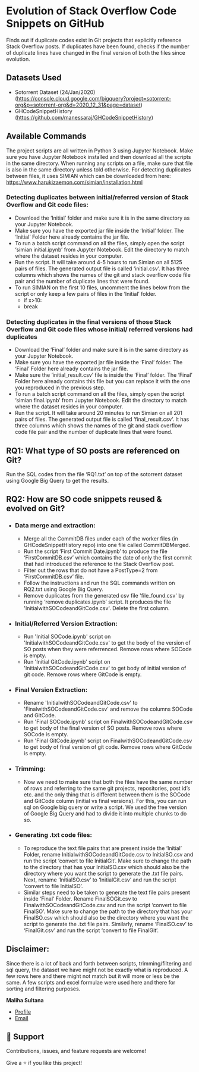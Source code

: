 # Evolution of Stack Overflow Code Snippets on GitHub
Finds out if duplicate codes exist in Git projects that explicitly reference Stack Overflow posts. If duplicates have been found, checks if the number of duplicate lines have changed in the final version of both the files since evolution.

## Datasets Used
* Sotorrent Dataset (24/Jan/2020) (https://console.cloud.google.com/bigquery?project=sotorrent-org&p=sotorrent-org&d=2020_12_31&page=dataset)
* GHCodeSnippetHistory (https://github.com/manessaraj/GHCodeSnippetHistory)

## Available Commands
The project scripts are all written in Python 3 using Jupyter Notebook. Make sure you have Jupyter Notebook installed and then download all the scripts in the same directory. When running any scripts on a file, make sure that file is also in the same directory unless told otherwise. For detecting duplicates between files, it uses SIMIAN which can be downloaded from here: https://www.harukizaemon.com/simian/installation.html

### Detecting duplicates between initial/referred version of Stack Overflow and Git code files:
  * Download the ‘Initial’ folder and make sure it is in the same directory as your Jupyter Notebook.
  * Make sure you have the exported jar file inside the ‘Initial’ folder. The ‘Initial’ Folder here already contains the jar file.
  * To run a batch script command on all the files, simply open the script ‘simian initial.ipynb’ from Jupyter Notebook. Edit the directory to match where the dataset resides in your computer.
  * Run the script. It will take around 4-5 hours to run Simian on all 5125 pairs of files. The generated output file is called ‘initial.csv’. It has three columns which shows the names of the git and stack overflow code file pair and the number of duplicate lines that were found.
  * To run SIMIAN on the first 10 files, uncomment the lines below from the script or only keep a few pairs of files in the ‘Initial’ folder.
      * if x>10:
      * break

### Detecting duplicates in the final versions of those Stack Overflow and Git code files whose initial/ referred versions had duplicates
  * Download the ‘Final’ folder and make sure it is in the same directory as your Jupyter Notebook.
  * Make sure you have the exported jar file inside the ‘Final’ folder. The ‘Final’ Folder here already contains the jar file.
  * Make sure the ‘initial_result.csv’ file is inside the ‘Final’ folder. The ‘Final’ Folder here already contains this file but you can replace it with the one you reproduced in the previous step.
  * To run a batch script command on all the files, simply open the script ‘simian final.ipynb’ from Jupyter Notebook. Edit the directory to match where the dataset resides in your computer.
  * Run the script. It will take around 20 minutes to run Simian on all 201 pairs of files. The generated output file is called ‘final_result.csv’. It has three columns which shows the names of the git and stack overflow code file pair and the number of duplicate lines that were found.

## RQ1: What type of SO posts are referenced on Git?
Run the SQL codes from the file ‘RQ1.txt’ on top of the sotorrent dataset using Google Big Query to get the results.

## RQ2: How are SO code snippets reused & evolved on Git?
  * ### Data merge and extraction:
    * Merge all the CommitDB files under each of the worker files (in GHCodeSnippetHistory repo) into one file called CommitDBMerged.
    * Run the script ‘First Commit Date.ipynb’ to produce the file ‘FirstCommitDB.csv’ which contains the date of only the first commit that had introduced the reference to the Stack Overflow post.
    * Filter out the rows that do not have a PostType=2 from ‘FirstCommitDB.csv’ file.
    * Follow the instructions and run the SQL commands written on RQ2.txt using Google Big Query.
    * Remove duplicates from the generated csv file 'file_found.csv' by running ‘remove duplicates.ipynb’ script. It produces the file 'InitialwithSOCodeandGitCode.csv'. Delete the first column.
    
  * ### Initial/Referred Version Extraction:
    * Run 'Initial SOCode.ipynb' script on 'InitialwithSOCodeandGitCode.csv' to get the body of the version of SO posts when they were referrenced. Remove rows where SOCode is empty.
    * Run 'Initial GitCode.ipynb' script on 'InitialwithSOCodeandGitCode.csv' to get body of initial version of git code. Remove rows where GitCode is empty.
    
  * ### Final Version Extraction:
    * Rename 'InitialwithSOCodeandGitCode.csv' to 'FinalwithSOCodeandGitCode.csv' and remove the columns SOCode and GitCode.
    * Run 'Final SOCode.ipynb' script on FinalwithSOCodeandGitCode.csv to get body of the final version of SO posts. Remove rows where SOCode is empty.
    * Run 'Final GitCode.ipynb' script on FinalwithSOCodeandGitCode.csv to get body of final version of git code. Remove rows where GitCode is empty.
    
  * ### Trimming:
    * Now we need to make sure that both the files have the same number of rows and referring to the same git projects, repositories, post id’s etc. and the only thing that is different between them is the SOCode and GitCode column (initial vs final versions).
For this, you can run sql on Google big query or write a script. We used the free version of Google Big Query and had to divide it into multiple chunks to do so.

  * ### Generating .txt code files:
    * To reproduce the text file pairs that are present inside the ‘Initial’ Folder, rename InitialwithSOCodeandGitCode.csv to InitialSO.csv and run the script ‘convert to file InitialGit’. Make sure to change the path to the directory that has your InitialSO.csv which should also be the directory where you want the script to generate the .txt file pairs. Next, rename ‘InitialSO.csv’ to ‘InitialGit.csv’ and run the script ‘convert to file InitialSO’.
    * Similar steps need to be taken to generate the text file pairs present inside ‘Final’ Folder. Rename FinalSOGit.csv to FinalwithSOCodeandGitCode.csv and run the script ‘convert to file FinalSO’. Make sure to change the path to the directory that has your FinalSO.csv which should also be the directory where you want the script to generate the .txt file pairs. Similarly, rename ‘FinalSO.csv’ to ‘FinalGit.csv’ and run the script ‘convert to file FinalGit’.

## Disclaimer:
Since there is a lot of back and forth between scripts, trimming/filtering and sql query, the dataset we have might not be exactly what is reproduced. A few rows here and there might not match but it will more or less be the same. A few scripts and excel formulae were used here and there for sorting and filtering purposes.

**Maliha Sultana**

- [Profile](https://github.com/poko1 "Maliha Sultana")
- [Email](mailto:malihasultana998@gmail.com?subject=Hi "Hi!")
## 🤝 Support

Contributions, issues, and feature requests are welcome!

Give a ⭐️ if you like this project!
